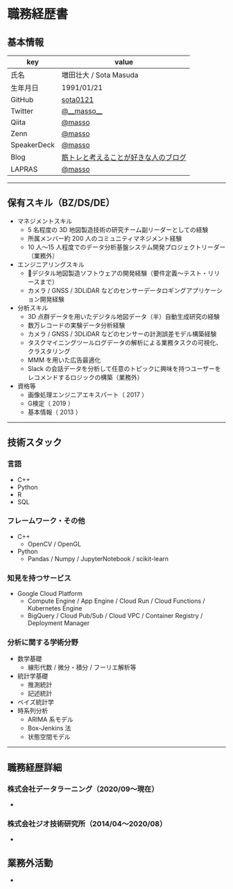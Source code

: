 # 職務経歴書

## 基本情報

|key|value|
|---|---|
|氏名|増田壮大 / Sota Masuda|
|生年月日|1991/01/21|
|GitHub|[sota0121](https://github.com/sota0121)|
|Twitter|[@\_\_masso\_\_](https://twitter.com/__masso__)|
|Qiita|[@masso](https://qiita.com/masso)|
|Zenn|[@masso](https://zenn.dev/masso)|
|SpeakerDeck|[@masso](https://speakerdeck.com/masso)|
|Blog|[筋トレと考えることが好きな人のブログ](https://thinker-masso.hatenablog.com/)|
|LAPRAS|[@masso](https://lapras.com/public/BOJILEQ)|

---

## 保有スキル（BZ/DS/DE）

- マネジメントスキル
  - 5 名程度の 3D 地図製造技術の研究チーム副リーダーとしての経験
  - 所属メンバー約 200 人のコミュニティマネジメント経験
  - 10 人〜15 人程度でのデータ分析基盤システム開発プロジェクトリーダー（業務外）
- エンジニアリングスキル
  - デジタル地図製造ソフトウェアの開発経験（要件定義〜テスト・リリースまで）
  - カメラ / GNSS / 3DLiDAR などのセンサーデータロギングアプリケーション開発経験
- 分析スキル
  - 3D 点群データを用いたデジタル地図データ（半）自動生成研究の経験
  - 数万レコードの実験データ分析経験
  - カメラ / GNSS / 3DLiDAR などのセンサーの計測誤差モデル構築経験
  - タスクマイニングツールログデータの解析による業務タスクの可視化、クラスタリング
  - MMM を用いた広告最適化
  - Slack の会話データを分析して任意のトピックに興味を持つユーザーをレコメンドするロジックの構築（業務外）
- 資格等
  - 画像処理エンジニアエキスパート（ 2017 ）
  - G検定（ 2019 ）
  - 基本情報（ 2013 ）

---

## 技術スタック

### 言語

- C++
- Python
- R
- SQL

### フレームワーク・その他

- C++
  - OpenCV / OpenGL
- Python
  - Pandas / Numpy / JupyterNotebook / scikit-learn

### 知見を持つサービス

- Google Cloud Platform
  - Compute Engine / App Engine / Cloud Run / Cloud Functions / Kubernetes Engine
  - BigQuery / Cloud Pub/Sub / Cloud VPC / Container Registry / Deployment Manager

### 分析に関する学術分野

- 数学基礎
  - 線形代数 / 微分・積分 / フーリエ解析等
- 統計学基礎
  - 推測統計
  - 記述統計
- ベイズ統計学
- 時系列分析
  - ARIMA 系モデル
  - Box-Jenkins 法
  - 状態空間モデル

---

## 職務経歴詳細

### 株式会社データラーニング（2020/09〜現在）

- 

### 株式会社ジオ技術研究所（2014/04〜2020/08）

- 

## 業務外活動

- 
